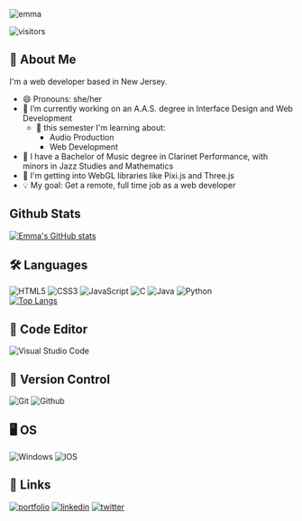 ![emma](https://user-images.githubusercontent.com/62446436/132111456-7bd6acd2-550f-481a-b8a3-9c37381387ea.gif)

![visitors](https://visitor-badge.glitch.me/badge?page_id=emgrey02.emgrey02&left_color=blue&right_color=purple)
    
## 🚀 About Me 
I'm a web developer based in New Jersey.
- 😄 Pronouns: she/her
- 🔭 I’m currently working on an A.A.S. degree in Interface Design and Web Development
    - 🌱 this semester I'm learning about:
        - Audio Production
        - Web Development
- :musical_note: I have a Bachelor of Music degree in Clarinet Performance, with minors in Jazz Studies and Mathematics
- :purple_heart: I'm getting into WebGL libraries like Pixi.js and Three.js
- 💡 My goal: Get a remote, full time job as a web developer

## Github Stats
[![Emma's GitHub stats](https://github-readme-stats.vercel.app/api?username=emgrey02&theme=dracula&show_icons=true)](https://github.com/emgrey02/github-readme-stats)

## 🛠 Languages
![HTML5](https://img.shields.io/badge/html5-%23E34F26.svg?style=for-the-badge&logo=html5&logoColor=white) ![CSS3](https://img.shields.io/badge/css3-%231572B6.svg?style=for-the-badge&logo=css3&logoColor=white) ![JavaScript](https://img.shields.io/badge/javascript-%23323330.svg?style=for-the-badge&logo=javascript&logoColor=%23F7DF1E) ![C](https://img.shields.io/badge/c-%2300599C.svg?style=for-the-badge&logo=c&logoColor=white) ![Java](https://img.shields.io/badge/java-%23ED8B00.svg?style=for-the-badge&logo=java&logoColor=white) ![Python](https://img.shields.io/badge/python-3670A0?style=for-the-badge&logo=python&logoColor=ffdd54) <br>
[![Top Langs](https://github-readme-stats.vercel.app/api/top-langs/?username=emgrey02&layout=compact&theme=dracula)](https://github.com/emgrey02/github-readme-stats)

## :page_with_curl: Code Editor
![Visual Studio Code](https://img.shields.io/badge/Visual%20Studio%20Code-0078d7.svg?style=for-the-badge&logo=visual-studio-code&logoColor=white)

## :floppy_disk: Version Control
![Git](https://img.shields.io/badge/git-%23F05033.svg?style=for-the-badge&logo=git&logoColor=white) ![Github](https://img.shields.io/badge/GitHub-100000?style=for-the-badge&logo=github&logoColor=white)

## :desktop_computer: OS
![Windows](https://img.shields.io/badge/Windows-0078D6?style=for-the-badge&logo=windows&logoColor=white) ![IOS](https://img.shields.io/badge/iOS-000000?style=for-the-badge&logo=ios&logoColor=white) 

## 🔗 Links
[![portfolio](https://img.shields.io/badge/my_portfolio-000?style=for-the-badge&logo=ko-fi&logoColor=white)](https://emgrey02.github.io/)
[![linkedin](https://img.shields.io/badge/linkedin-0A66C2?style=for-the-badge&logo=linkedin&logoColor=white)](https://www.linkedin.com/in/emma-grey-289321190/)
[![twitter](https://img.shields.io/badge/twitter-1DA1F2?style=for-the-badge&logo=twitter&logoColor=white)](https://twitter.com/greyypse)

